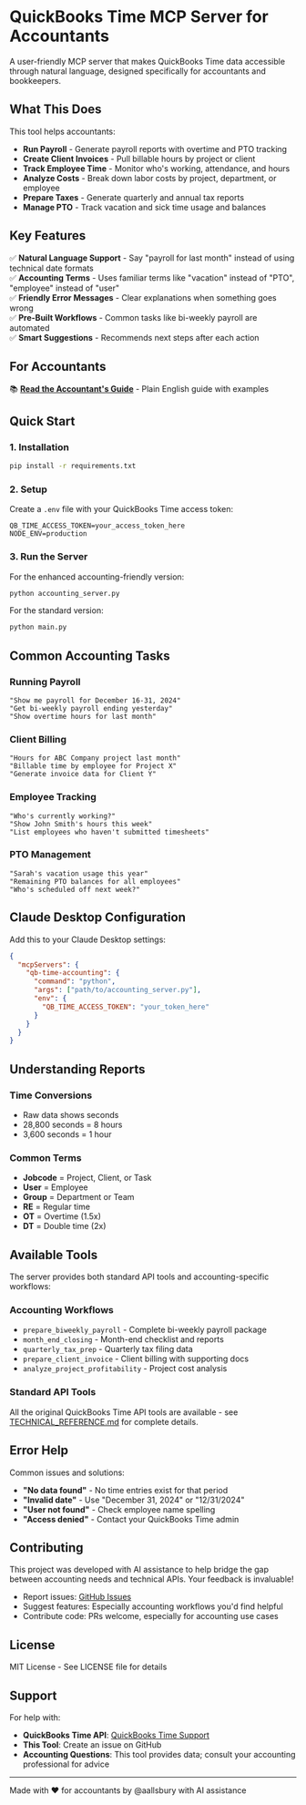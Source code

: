 # QuickBooks Time MCP Server for Accountants

A user-friendly MCP server that makes QuickBooks Time data accessible through natural language, designed specifically for accountants and bookkeepers.

## What This Does

This tool helps accountants:
- **Run Payroll** - Generate payroll reports with overtime and PTO tracking
- **Create Client Invoices** - Pull billable hours by project or client
- **Track Employee Time** - Monitor who's working, attendance, and hours
- **Analyze Costs** - Break down labor costs by project, department, or employee
- **Prepare Taxes** - Generate quarterly and annual tax reports
- **Manage PTO** - Track vacation and sick time usage and balances

## Key Features

✅ **Natural Language Support** - Say "payroll for last month" instead of using technical date formats  
✅ **Accounting Terms** - Uses familiar terms like "vacation" instead of "PTO", "employee" instead of "user"  
✅ **Friendly Error Messages** - Clear explanations when something goes wrong  
✅ **Pre-Built Workflows** - Common tasks like bi-weekly payroll are automated  
✅ **Smart Suggestions** - Recommends next steps after each action

## For Accountants

📚 **[Read the Accountant's Guide](ACCOUNTANT_GUIDE.md)** - Plain English guide with examples

## Quick Start

### 1. Installation

```bash
pip install -r requirements.txt
```

### 2. Setup

Create a `.env` file with your QuickBooks Time access token:
```
QB_TIME_ACCESS_TOKEN=your_access_token_here
NODE_ENV=production
```

### 3. Run the Server

For the enhanced accounting-friendly version:
```bash
python accounting_server.py
```

For the standard version:
```bash
python main.py
```

## Common Accounting Tasks

### Running Payroll
```
"Show me payroll for December 16-31, 2024"
"Get bi-weekly payroll ending yesterday"
"Show overtime hours for last month"
```

### Client Billing
```
"Hours for ABC Company project last month"
"Billable time by employee for Project X"
"Generate invoice data for Client Y"
```

### Employee Tracking
```
"Who's currently working?"
"Show John Smith's hours this week"
"List employees who haven't submitted timesheets"
```

### PTO Management
```
"Sarah's vacation usage this year"
"Remaining PTO balances for all employees"
"Who's scheduled off next week?"
```

## Claude Desktop Configuration

Add this to your Claude Desktop settings:

```json
{
  "mcpServers": {
    "qb-time-accounting": {
      "command": "python",
      "args": ["path/to/accounting_server.py"],
      "env": {
        "QB_TIME_ACCESS_TOKEN": "your_token_here"
      }
    }
  }
}
```

## Understanding Reports

### Time Conversions
- Raw data shows seconds
- 28,800 seconds = 8 hours
- 3,600 seconds = 1 hour

### Common Terms
- **Jobcode** = Project, Client, or Task
- **User** = Employee
- **Group** = Department or Team
- **RE** = Regular time
- **OT** = Overtime (1.5x)
- **DT** = Double time (2x)

## Available Tools

The server provides both standard API tools and accounting-specific workflows:

### Accounting Workflows
- `prepare_biweekly_payroll` - Complete bi-weekly payroll package
- `month_end_closing` - Month-end checklist and reports
- `quarterly_tax_prep` - Quarterly tax filing data
- `prepare_client_invoice` - Client billing with supporting docs
- `analyze_project_profitability` - Project cost analysis

### Standard API Tools
All the original QuickBooks Time API tools are available - see [TECHNICAL_REFERENCE.md](TECHNICAL_REFERENCE.md) for complete details.

## Error Help

Common issues and solutions:

- **"No data found"** - No time entries exist for that period
- **"Invalid date"** - Use "December 31, 2024" or "12/31/2024"
- **"User not found"** - Check employee name spelling
- **"Access denied"** - Contact your QuickBooks Time admin

## Contributing

This project was developed with AI assistance to help bridge the gap between accounting needs and technical APIs. Your feedback is invaluable!

- Report issues: [GitHub Issues](https://github.com/yourusername/QBMCPServer/issues)
- Suggest features: Especially accounting workflows you'd find helpful
- Contribute code: PRs welcome, especially for accounting use cases

## License

MIT License - See LICENSE file for details

## Support

For help with:
- **QuickBooks Time API**: [QuickBooks Time Support](https://quickbooks.intuit.com/time-tracking/)
- **This Tool**: Create an issue on GitHub
- **Accounting Questions**: This tool provides data; consult your accounting professional for advice

---

Made with ❤️ for accountants by @aallsbury with AI assistance